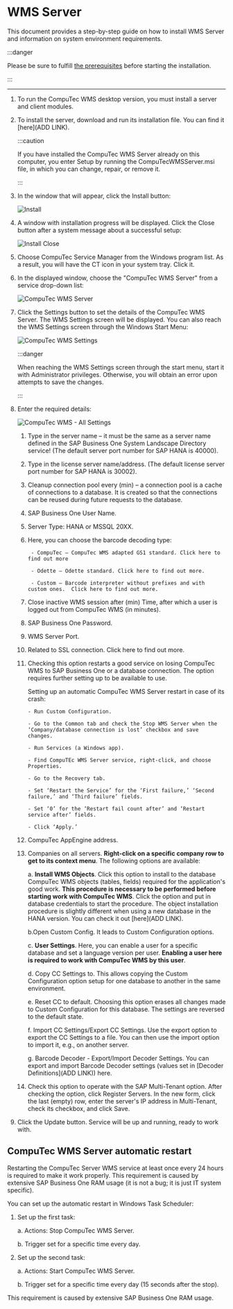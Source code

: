 # WMS Server

This document provides a step-by-step guide on how to install WMS Server and information on system environment requirements.

:::danger

Please be sure to fulfill [the prerequisites](./../prerequisites.md) before starting the installation.

:::

---

1. To run the CompuTec WMS desktop version, you must install a server and client modules.

2. To install the server, download and run its installation file. You can find it [here](ADD LINK).

    :::caution

    If you have installed the CompuTec WMS Server already on this computer, you enter Setup by running the CompuTecWMSServer.msi file, in which you can change, repair, or remove it.

    :::

3. In the window that will appear, click the Install button:

    ![Install](./media/wms-server-install.png)

4. A window with installation progress will be displayed. Click the Close button after a system message about a successful setup:

    ![Install Close](./media/wms-server-install-close.png)

5. Choose CompuTec Service Manager from the Windows program list. As a result, you will have the CT icon in your system tray. Click it.

6. In the displayed window, choose the "CompuTec WMS Server" from a service drop-down list:

    ![CompuTec WMS Server](./media/computec-wms-server.png)

7. Click the Settings button to set the details of the CompuTec WMS Server. The WMS Settings screen will be displayed. You can also reach the WMS Settings screen through the Windows Start Menu:

    ![CompuTec WMS Settings](./media/start-menu-wms-settings.png)

    :::danger

    When reaching the WMS Settings screen through the start menu, start it with Administrator privileges. Otherwise, you will obtain an error upon attempts to save the changes.

    :::

8. Enter the required details:

    ![CompuTec WMS - All Settings](./media/wms-all-settings.jpg)

    1. Type in the server name – it must be the same as a server name defined in the SAP Business One System Landscape Directory service! (The default server port number for SAP HANA is 40000).

    2. Type in the license server name/address. (The default license server port number for SAP HANA is 30002).

    3. Cleanup connection pool every (min) – a connection pool is a cache of connections to a database. It is created so that the connections can be reused during future requests to the database.

    4. SAP Business One User Name.

    5. Server Type: HANA or MSSQL 20XX.

    6. Here, you can choose the barcode decoding type:

            - CompuTec – CompuTec WMS adapted GS1 standard. Click here to find out more

            - Odette – Odette standard. Click here to find out more.

            - Custom – Barcode interpreter without prefixes and with custom ones.  Click here to find out more.

    7. Close inactive WMS session after (min) Time, after which a user is logged out from CompuTec WMS (in minutes).

    8. SAP Business One Password.
    
    9. WMS Server Port.
    
    10. Related to SSL connection. Click here to find out more.

    11. Checking this option restarts a good service on losing CompuTec WMS to SAP Business One or a database connection. The option requires further setting up to be available to use.

        Setting up an automatic CompuTec WMS Server restart in case of its crash:

            - Run Custom Configuration.

            - Go to the Common tab and check the Stop WMS Server when the ‘Company/database connection is lost’ checkbox and save changes.

            - Run Services (a Windows app).

            - Find CompuTEc WMS Server service, right-click, and choose Properties.

            - Go to the Recovery tab.

            - Set ‘Restart the Service’ for the ‘First failure,’ ‘Second failure,’ and ‘Third failure’ fields.

            - Set ‘0’ for the ‘Restart fail count after’ and ‘Restart service after’ fields.

            - Click ‘Apply.’

    12. CompuTec AppEngine address.

    13. Companies on all servers. **Right-click on a specific company row to get to its context menu**. The following options are available:

        a. **Install WMS Objects**. Click this option to install to the database CompuTec WMS objects (tables, fields) required for the application's good work. **This procedure is necessary to be performed before starting work with CompuTec WMS**. Click the option and put in database credentials to start the procedure. The object installation procedure is slightly different when using a new database in the HANA version. You can check it out [here](ADD LINK).

        b.Open Custom Config. It leads to Custom Configuration options.

        c. **User Settings**. Here, you can enable a user for a specific database and set a language version per user. **Enabling a user here is required to work with CompuTec WMS by this user**.
        
        d. Copy CC Settings to. This allows copying the Custom Configuration option setup for one database to another in the same environment.

        e. Reset CC to default. Choosing this option erases all changes made to Custom Configuration for this database. The settings are reversed to the default state.

        f. Import CC Settings/Export CC Settings. Use the export option to export the CC Settings to a file. You can then use the import option to import it, e.g., on another server.

        g. Barcode Decoder - Export/Import Decoder Settings. You can export and import Barcode Decoder settings (values set in [Decoder Definitions](ADD LINK)) here.

    14. Check this option to operate with the SAP Multi-Tenant option. After checking the option, click Register Servers. In the new form, click the last (empty) row, enter the server's IP address in Multi-Tenant, check its checkbox, and click Save.

9. Click the Update button. Service will be up and running, ready to work with.

## CompuTec WMS Server automatic restart

Restarting the CompuTec Server WMS service at least once every 24 hours is required to make it work properly. This requirement is caused by extensive SAP Business One RAM usage (it is not a bug; it is just IT system specific).

You can set up the automatic restart in Windows Task Scheduler:

1. Set up the first task:

    a. Actions: Stop CompuTec WMS Server.

    b. Trigger set for a specific time every day.

2. Set up the second task:

    a. Actions: Start CompuTec WMS Server.
    
    b. Trigger set for a specific time every day (15 seconds after the stop).

This requirement is caused by extensive SAP Business One RAM usage.